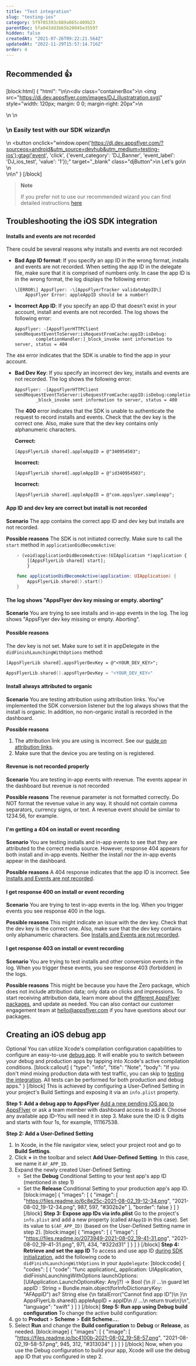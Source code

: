 ```yaml
---
title: "Test integration"
slug: "testing-ios"
category: 5f9705393c689a065c409b23
parentDoc: 5fa043dd3b65b20045e35597
hidden: false
createdAt: "2021-07-26T09:22:21.564Z"
updatedAt: "2022-11-29T15:57:14.716Z"
order: 4
---
```


## Recommended 👍

[block:html]
{
  "html": "<style>\n  .containerBox {\n    right: 0;\n    display: flex;\n    justify-content: flex-start;\n    border-radius: 10px;\n    padding: 20px 10px;\n    padding-right: 50px;\n    padding-top: 10px;\n  }\n .djButton {\n    padding: 8px 16px;\n    border-radius: 4px;\n    text-decoration: none;\n    color: white;\n    font-weight: 600;\n   \tcursor: pointer;\n    border: none;\n    background-color: rgb(3, 109, 235) !important;\n  }\n  \n  .djButton:hover {\n  \tbackground-color: #0360ce !important;\n    transition: 0.3s;\n  }\n</style>\n\n<div class=\"containerBox\">\n  <img src=\"https://dj.dev.appsflyer.com/images/DJ_illustratration.svg\" style=\"width: 120px; margin: 0 0; margin-right: 20px\">\n  <div>\n  \n      <h3>\n        Easily test with our SDK wizard\n    </h3>\n      <button onclick=\"window.open('https://dj.dev.appsflyer.com/?sourceos=android&utm_source=devhub&utm_medium=testing-ios');gtag('event', 'click', {'event_category': 'DJ_Banner', 'event_label': 'DJ_ios_test', 'value': '1'});\" target=\"_blank\" class=\"djButton\">\n      Let's go\n      </button>\n  </div>\n</div>\n"
}
[/block]

> **Note**
> 
> If you prefer not to use our recommended wizard you can find detailed instructions [here](https://dash.readme.com/project/hc/v0.1/docs/manual-testing-ios)

## Troubleshooting the iOS SDK integration

#### Installs and events are not recorded

There could be several reasons why installs and events are not recorded:

* **Bad App ID format**: If you specify an app ID in the wrong format, installs and events are not recorded. When setting the app ID in the delegate file, make sure that it is comprised of numbers only. In case the app ID is in the wrong format, the log displays the following error:
   ```
   \[ERROR\] AppsFlyer: -\[AppsFlyerTracker validateAppID\] 
       AppsFlyer Error: appleAppID should be a number!
   ```

* **Incorrect App ID**: If you specify an app ID that doesn't exist in your account, install and events are not recorded. The log shows the following error:
   ```
   AppsFlyer: -[AppsFlyerHTTPClient sendRequestEventToServer:isRequestFromCache:appID:isDebug:
           completionHandler:]_block_invoke sent information to server, status = 404
   ```

The `404` error indicates that the SDK is unable to find the app in your account.

* **Bad Dev Key**: If you specify an incorrect dev key, installs and events are not recorded. The log shows the following error:
   ```
   AppsFlyer: -[AppsFlyerHTTPClient 
   sendRequestEventToServer:isRequestFromCache:appID:isDebug:completionHandler:]
           _block_invoke sent information to server, status = 400
   ```
   
   The **400** error indicates that the SDK is unable to authenticate the request to record installs and events. Check that the dev key is the correct one. Also, make sure that the dev key contains only alphanumeric characters.
   
   **Correct:**
   ```objc
   [AppsFlyerLib shared].appleAppID = @"340954503";
   ```

   **Incorrect:**
   ```objc
   [AppsFlyerLib shared].appleAppID = @"id340954503";
   ```
   
   **Incorrect:**
   ```objc
   [AppsFlyerLib shared].appleAppID = @"com.appslyer.sampleapp";
   ```

#### App ID and dev key are correct but install is not recorded

**Scenario**
The app contains the correct app ID and dev key but installs are not recorded.

**Possible reasons**
The SDK is not initiated correctly. Make sure to call the `start` method in `applicationDidBecomeActive`:  
```objc       
    - (void)applicationDidBecomeActive:(UIApplication *)application { 
        [[AppsFlyerLib shared] start]; 
        }
```
```swift
    func applicationDidBecomeActive(application: UIApplication) { 
        AppsFlyerLib.shared().start() 
    }
```

#### The log shows "AppsFlyer dev key missing or empty. aborting"

**Scenario**
You are trying to see installs and in-app events in the log. The log shows "AppsFlyer dev key missing or empty. Aborting".

#### Possible reasons
The dev key is not set. Make sure to set it in appDelegate in the `didFinishLaunchingWithOptions` method:

```objc
[AppsFlyerLib shared].appsFlyerDevKey = @"<YOUR_DEV_KEY>";
```
```swift
AppsFlyerLib.shared().appsFlyerDevKey = "<YOUR_DEV_KEY>"
```

#### Install always attributed to organic

**Scenario**
You are testing attribution using attribution links. You've implemented the SDK conversion listener but the log always shows that the install is organic. In addition, no non-organic install is recorded in the dashboard.

**Possible reasons**
1.  The attribution link you are using is incorrect. See our [guide on attribution links](https://support.appsflyer.com/hc/en-us/articles/207447163).
2.  Make sure that the device you are testing on is registered.

#### Revenue is not recorded properly

**Scenario**
You are testing in-app events with revenue. The events appear in the dashboard but revenue is not recorded

**Possible reasons**
The revenue parameter is not formatted correctly. Do NOT format the revenue value in any way. It should not contain comma separators, currency signs, or text. A revenue event should be similar to 1234.56, for example.

#### I'm getting a 404 on install or event recording

**Scenario**
You are testing installs and in-app events to see that they are attributed to the correct media source. However, response 404 appears for both install and in-app events. Neither the install nor the in-app events appear in the dashboard.

**Possible reasons**
A 404 response indicates that the app ID is incorrect. See [Installs and Events are not recorded](https://support.appsflyer.com/hc/en-us/articles/360001559405-Testing-AppsFlyer-SDK-Integration#debugging-common-issues-with-ios-sdk).

#### I get response 400 on install or event recording

**Scenario**
You are trying to test in-app events in the log. When you trigger events you see response 400 in the logs.

**Possible reasons**
This might indicate an issue with the dev key. Check that the dev key is the correct one. Also, make sure that the dev key contains only alphanumeric characters. See [Installs and Events are not recorded](https://support.appsflyer.com/hc/en-us/articles/360001559405-Testing-AppsFlyer-SDK-Integration#debugging-common-issues-with-ios-sdk).

#### I get response 403 on install or event recording

**Scenario**
You are trying to test installs and other conversion events in the log. When you trigger these events, you see response 403 (forbidden) in the logs.

**Possible reasons**
This might be because you have the Zero package, which does not include attribution data; only data on clicks and impressions. To start receiving attribution data, learn more about the [different AppsFlyer packages](https://www.appsflyer.com/pricing/), and update as needed. You can also contact our customer engagement team at [hello@appsflyer.com](mailto:hello@appsflyer.com) if you have questions about our packages.

## Creating an iOS debug app
<span class="annotation-optional">Optional</span>
You can utilize Xcode's compilation configuration capabilities to configure an easy-to-use [debug app](doc:integration-testing#debug-apps). It will enable you to switch between your debug and production apps by tapping into Xcode's active compilation conditions.
[block:callout]
{
  "type": "info",
  "title": "Note",
  "body": "If you don't mind mixing production data with test traffic, you can skip to [testing the integration](#test-ios-sdk-integration). All tests can be performed for both production and debug apps."
}
[/block]
This is achieved by configuring a User-Defined Setting in your project's Build Settings and exposing it via an `info.plist` property.

**Step 1: Add a debug app to AppsFlyer**
[Add a new pending iOS app to AppsFlyer](https://support.appsflyer.com/hc/en-us/articles/207377436-Adding-a-New-Application-to-the-AppsFlyer-Dashboard) or ask a team member with dashboard access to add it. Choose any available app ID–You will need it in step 3. Make sure the ID is 9 digits and starts with four 1s, for example, 111167538. 

**Step 2: Add a User-Defined Setting**
 1. In Xcode, in the file navigator view, select your project root and go to **Build Settings**.
 2. Click **+** in the toolbar and select **Add User-Defined Setting**. In this case, we name it `AF_APP_ID`.
 3. Expand the newly created User-Defined Setting:
    * Set the **Debug** Conditional Setting to your test app's app ID (mentioned in step 1)
    * Set the **Release** Conditional Setting to your production app's app ID. 
[block:image]
{
  "images": [
    {
      "image": [
        "https://files.readme.io/6c8e25c-2021-08-02_19-12-34.png",
        "2021-08-02_19-12-34.png",
        987,
        597,
        "#302b2e"
      ],
      "border": false
    }
  ]
}
[/block]
**Step 3: Expose app IDs via info.plist**
Go to the project's `info.plist` and add a new property (called `AFAppID` in this case). Set its value to `$(AF_APP_ID)` (based on the User-Defined Setting name in step 2).
[block:image]
{
  "images": [
    {
      "image": [
        "https://files.readme.io/2073949-2021-08-02_19-41-31.png",
        "2021-08-02_19-41-31.png",
        971,
        434,
        "#322d31"
      ]
    }
  ]
}
[/block]
**Step 4: Retrieve and set the app ID**
To access and use app ID [during SDK initialization](doc:integrate-ios-sdk#initializing-the-ios-sdk), add the following code to `didFinishLaunchingWithOptions` in your `AppDelegate`:
[block:code]
{
  "codes": [
    {
      "code": "func application(_ application: UIApplication, didFinishLaunchingWithOptions launchOptions: [UIApplication.LaunchOptionsKey: Any]?) -> Bool {\n    // ...\n    guard let appID : String = Bundle.main.object(forInfoDictionaryKey: \"AFAppID\") as? String else {\n        fatalError(\"Cannot find app ID\")\n    }\n    AppsFlyerLib.shared().appleAppID = appID\n    // ...\n    return true\n}\n",
      "language": "swift"
    }
  ]
}
[/block]
**Step 5: Run app using Debug build configuration**
To change the active build configuration:
 1. go to **Product** > **Scheme** > **Edit Scheme...**.
 2. Select **Run** and change the **Build configuration** to **Debug** or **Release**, as needed.
[block:image]
{
  "images": [
    {
      "image": [
        "https://files.readme.io/bc4100b-2021-08-02_19-58-57.png",
        "2021-08-02_19-58-57.png",
        945,
        312,
        "#313034"
      ]
    }
  ]
}
[/block]
Now, when you use the Debug configuration to build your app, Xcode will use the debug app ID that you configured in step 2.